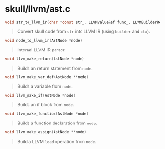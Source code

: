 # skull/llvm/ast.c

```c
void str_to_llvm_ir(char *const str_, LLVMValueRef func_, LLVMBuilderRef builder_, LLVMContextRef ctx_, LLVMModuleRef module_)
```

> Convert skull code from `str` into LLVM IR (using `builder` and `ctx`).

```c
void node_to_llvm_ir(AstNode *node)
```

> Internal LLVM IR parser.

```c
void llvm_make_return(AstNode *node)
```

> Builds an return statement from `node`.

```c
void llvm_make_var_def(AstNode **node)
```

> Builds a variable from `node`.

```c
void llvm_make_if(AstNode *node)
```

> Builds an if block from `node`.

```c
void llvm_make_function(AstNode *node)
```

> Builds a function declaration from `node`.

```c
void llvm_make_assign(AstNode **node)
```

> Build a LLVM `load` operation from `node`.

